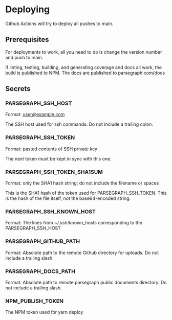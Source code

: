 # Deploying

Github Actions will try to deploy all pushes to main.

## Prerequisites

For deployments to work, all you need to do is change the version number and push to main.

If linting, testing, building, and generating coverage and docs all work, the build is published to NPM. The docs are published to parsegraph.com/docs

## Secrets

### PARSEGRAPH_SSH_HOST

Format: user@example.com

The SSH host used for ssh commands. Do not include a trailing colon.

### PARSEGRAPH_SSH_TOKEN

Format: pasted contents of SSH private key

The next token must be kept in sync with this one.

### PARSEGRAPH_SSH_TOKEN_SHA1SUM

Format: only the SHA1 hash string; do not include the filename or spaces

This is the SHA1 hash of the token used for PARSEGRAPH_SSH_TOKEN. This is the hash of the file itself, not the base64-encoded string.

### PARSEGRAPH_SSH_KNOWN_HOST

Format: The lines from ~/.ssh/known_hosts corresponding to the PARSEGRAPH_SSH_HOST

### PARSEGRAPH_GITHUB_PATH

Format: Absolute path to the remote Github directory for uploads. Do not include a trailing slash.

### PARSEGRAPH_DOCS_PATH

Format: Absolute path to remote parsegraph public documents directory. Do not include a trailing slash.


### NPM_PUBLISH_TOKEN

The NPM token used for yarn deploy
